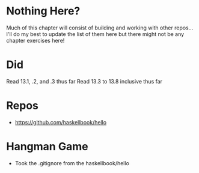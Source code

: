 # Nothing Here?
Much of this chapter will consist of building and working with other repos...
I'll do my best to update the list of them here but there might not be any chapter exercises here!

# Did
Read 13.1, .2, and .3 thus far
Read 13.3 to 13.8 inclusive thus far

# Repos
- https://github.com/haskellbook/hello

# Hangman Game
- Took the .gitignore from the haskellbook/hello
